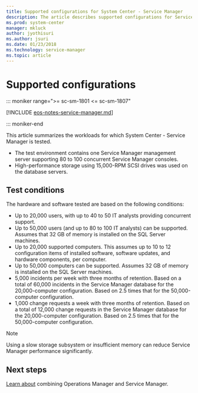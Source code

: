 ```yaml
---
title: Supported configurations for System Center - Service Manager
description: The article describes supported configurations for Service Manager.
ms.prod: system-center
manager: mkluck
author: jyothisuri
ms.author: jsuri
ms.date: 01/23/2018
ms.technology: service-manager
ms.topic: article
---
```


# Supported configurations

::: moniker range=">= sc-sm-1801 <= sc-sm-1807"

[!INCLUDE [eos-notes-service-manager.md](../includes/eos-notes-service-manager.md)]

::: moniker-end

This article summarizes the workloads for which System Center - Service Manager is tested.

- The test environment contains one Service Manager management server supporting 80 to 100 concurrent Service Manager consoles.
- High\-performance storage using 15,000\-RPM SCSI drives was used on the database servers.

## Test conditions

The hardware and software tested are based on the following conditions:

- Up to 20,000 users, with up to 40 to 50 IT analysts providing concurrent support.
- Up to 50,000 users (and up to 80 to 100 IT analysts) can be supported. Assumes that 32 GB of memory is installed on the SQL Server machines.
- Up to 20,000 supported computers. This assumes up to 10 to 12 configuration items of installed software, software updates, and hardware components, per computer.
- Up to 50,000 computers can be supported. Assumes 32 GB of memory is installed on the SQL Server machines.  
- 5,000 incidents per week with three months of retention. Based on a total of 60,000 incidents in the Service Manager database for the 20,000\-computer configuration. Based on 2.5 times that for the 50,000\-computer configuration.  
-   1,000 change requests a week with three months of retention. Based on a total of 12,000 change requests in the Service Manager database for the 20,000\-computer configuration. Based on 2.5 times that for the 50,000\-computer configuration.  

>[!NOTE]
>Using a slow storage subsystem or insufficient memory can reduce Service Manager performance significantly.  


## Next steps

[Learn about](~/scsm/om-considerations.md) combining Operations Manager and Service Manager.

